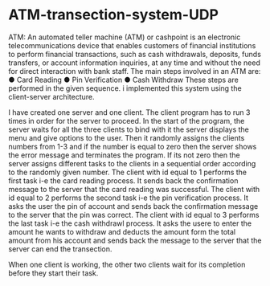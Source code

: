 # ATM-transection-system-UDP

ATM: An automated teller machine (ATM) or cashpoint is an electronic telecommunications
device that enables customers of financial institutions to perform financial transactions, such as
cash withdrawals, deposits, funds transfers, or account information inquiries, at any time and
without the need for direct interaction with bank staff.
The main steps involved in an ATM are:
● Card Reading
● Pin Verification
● Cash Withdraw
These steps are performed in the given sequence. i implemented this system using the client-server architecture.

I have created one server and one client. The client program has to run 3 times in order for the server to proceed. 
In the start of the program, the server waits for all the three clients to bind with it
the server displays the menu and give options to the user. Then it randomly assigns the clients numbers from 1-3 and if the number is equal to zero then the server shows the error message and terminates the program. If its not zero then the server assigns different tasks to the clients in a sequential order according to the randomly given number. 
The client with id equal to 1 performs the first task i-e the card reading process. It sends back the confirmation message to the server that the card reading was successful.
The  client with id equal to 2 performs the second task i-e the pin verification process. It asks the user the pin of account and sends back the confirmation message to the server that the pin was correct.
The client with id equal to 3 performs the last task i-e the cash withdrawl process. It asks the usere to enter the amount he wants to withdraw and deducts the amount form the total amount from his account and sends back the  message to the server that the  server can end the transection.

When one client is working, the other two clients wait for its completion before they start their task.
